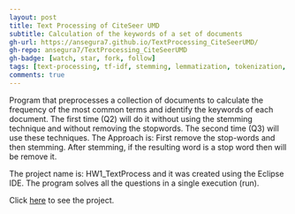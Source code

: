 ```yaml
---
layout: post
title: Text Processing of CiteSeer UMD
subtitle: Calculation of the keywords of a set of documents
gh-url: https://ansegura7.github.io/TextProcessing_CiteSeerUMD/
gh-repo: ansegura7/TextProcessing_CiteSeerUMD
gh-badge: [watch, star, fork, follow]
tags: [text-processing, tf-idf, stemming, lemmatization, tokenization, stopwords, java]
comments: true
---
```


Program that preprocesses a collection of documents to calculate the frequency of the most common terms and identify the keywords of each document. The first time (Q2) will do it without using the stemming technique and without removing the stopwords. The second time (Q3) will use these techniques. The Approach is: First remove the stop-words and then stemming. After stemming, if the resulting word is a stop word then will be remove it.

The project name is: HW1_TextProcess and it was created using the Eclipse IDE. The program solves all the questions in a single execution (run).

Click [here](https://ansegura7.github.io/TextProcessing_CiteSeerUMD/) to see the project.
